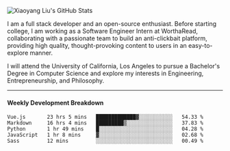 ![Xiaoyang Liu's GitHub Stats](https://github-readme-stats.vercel.app/api?username=xiaoyang-liu-cs&show_icons=true&hide_border=true&icon_color=586069&title_color=a0a9af)

I am a full stack developer and an open-source enthusiast. Before starting college, I am working as a Software Engineer Intern at WorthaRead, collaborating with a passionate team to build an anti-clickbait platform, providing high quality, thought-provoking content to users in an easy-to-explore manner.

I will attend the University of California, Los Angeles to pursue a Bachelor's Degree in Computer Science and explore my interests in Engineering, Entrepreneurship, and Philosophy.

---
#### Weekly Development Breakdown
<!--START_SECTION:waka-->
```text
Vue.js       23 hrs 5 mins   █████████████▓░░░░░░░░░░░   54.33 % 
Markdown     16 hrs 4 mins   █████████▒░░░░░░░░░░░░░░░   37.83 % 
Python       1 hr 49 mins    █░░░░░░░░░░░░░░░░░░░░░░░░   04.28 % 
JavaScript   1 hr 8 mins     ▓░░░░░░░░░░░░░░░░░░░░░░░░   02.68 % 
Sass         12 mins         ░░░░░░░░░░░░░░░░░░░░░░░░░   00.49 % 
```
<!--END_SECTION:waka-->
